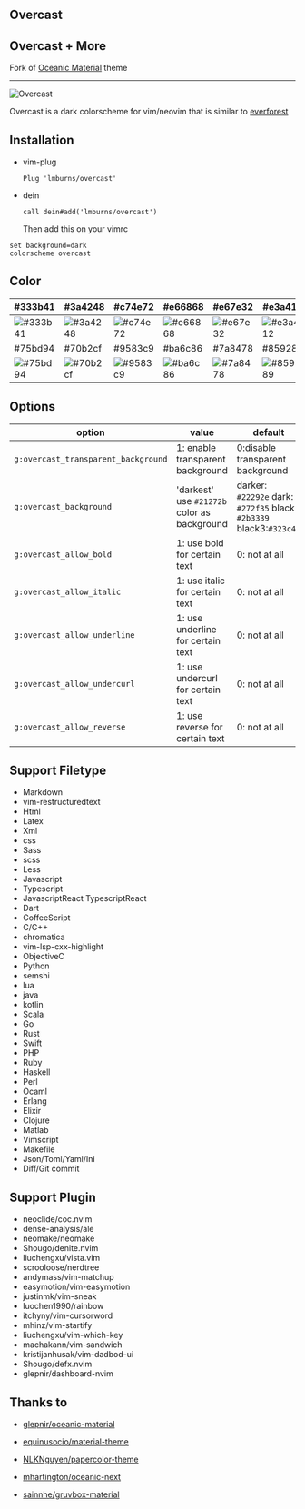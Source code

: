 ## Overcast
## Overcast + More

Fork of [Oceanic Material](https://github.com/glepnir/oceanic-material) theme

----

![Overcast](https://lmburns.com/gallery/media/large/overcast-preview.png)

Overcast is a dark colorscheme for vim/neovim that is similar to [everforest](https://github.com/sainnhe/everforest)

## Installation

- vim-plug
  ```viml
  Plug 'lmburns/overcast'
  ```
- dein
  ```viml
  call dein#add('lmburns/overcast')
  ```
  Then add this on your vimrc

```viml
set background=dark
colorscheme overcast
```

## Color

| #333b41                                                         | #3a4248                                                         | #c74e72                                                         | #e66868                                                         | #e67e32                                                         | #e3a412                                                         | #9fb846                                                         |
| --------------------------------------------------------------- | --------------------------------------------------------------- | --------------------------------------------------------------- | --------------------------------------------------------------- | --------------------------------------------------------------- | --------------------------------------------------------------- | --------------------------------------------------------------- |
| ![#333b41](https://via.placeholder.com/80/333b41/000000?text=+) | ![#3a4248](https://via.placeholder.com/80/3a4248/000000?text=+) | ![#c74e72](https://via.placeholder.com/80/c74e72/000000?text=+) | ![#e66868](https://via.placeholder.com/80/e66868/000000?text=+) | ![#e67e32](https://via.placeholder.com/80/e67e32/000000?text=+) | ![#e3a412](https://via.placeholder.com/80/e3a412/000000?text=+) | ![#9fb846](https://via.placeholder.com/80/9fb846/000000?text=+) |
| #75bd94                                                         | #70b2cf                                                         | #9583c9                                                         | #ba6c86                                                         | #7a8478                                                         | #859289                                                         | #d4be98                                                         |
| ![#75bd94](https://via.placeholder.com/80/75bd94/000000?text=+) | ![#70b2cf](https://via.placeholder.com/80/70b2cf/000000?text=+) | ![#9583c9](https://via.placeholder.com/80/9583c9/000000?text=+) | ![#ba6c86](https://via.placeholder.com/80/ba6c86/000000?text=+) | ![#7a8478](https://via.placeholder.com/80/7a8478/000000?text=+) | ![#859289](https://via.placeholder.com/80/859289/000000?text=+) | ![#d4be98](https://via.placeholder.com/80/d4be98/000000?text=+) |

## Options

| option                                      | value                                       | default                                                              |
| ------------------------------------------- | -----------------------------------------   | ---------------------------------------------------                  |
| `g:overcast_transparent_background`         | 1: enable transparent background            | 0:disable transparent background                                     |
| `g:overcast_background`                     | 'darkest' use `#21272b` color as background | darker: `#22292e` dark: `#272f35` black: `#2b3339` black3:`#323c41`  |
| `g:overcast_allow_bold`                     | 1: use bold for certain text                | 0: not at all                                                        |
| `g:overcast_allow_italic`                   | 1: use italic for certain text              | 0: not at all                                                        |
| `g:overcast_allow_underline`                | 1: use underline for certain text           | 0: not at all                                                        |
| `g:overcast_allow_undercurl`                | 1: use undercurl for certain text           | 0: not at all                                                        |
| `g:overcast_allow_reverse`                  | 1: use reverse for certain text             | 0: not at all                                                        |

## Support Filetype

- Markdown
- vim-restructuredtext
- Html
- Latex
- Xml
- css
- Sass
- scss
- Less
- Javascript
- Typescript
- JavascriptReact TypescriptReact
- Dart
- CoffeeScript
- C/C++
- chromatica
- vim-lsp-cxx-highlight
- ObjectiveC
- Python
- semshi
- lua
- java
- kotlin
- Scala
- Go
- Rust
- Swift
- PHP
- Ruby
- Haskell
- Perl
- Ocaml
- Erlang
- Elixir
- Clojure
- Matlab
- Vimscript
- Makefile
- Json/Toml/Yaml/Ini
- Diff/Git commit

## Support Plugin

- neoclide/coc.nvim
- dense-analysis/ale
- neomake/neomake
- Shougo/denite.nvim
- liuchengxu/vista.vim
- scrooloose/nerdtree
- andymass/vim-matchup
- easymotion/vim-easymotion
- justinmk/vim-sneak
- luochen1990/rainbow
- itchyny/vim-cursorword
- mhinz/vim-startify
- liuchengxu/vim-which-key
- machakann/vim-sandwich
- kristijanhusak/vim-dadbod-ui
- Shougo/defx.nvim
- glepnir/dashboard-nvim

## Thanks to

- [glepnir/oceanic-material](https://github.com/glepnir/oceanic-material)

- [equinusocio/material-theme](https://github.com/equinusocio/material-theme)

- [NLKNguyen/papercolor-theme](https://github.com/NLKNguyen/papercolor-theme)

- [mhartington/oceanic-next](https://github.com/mhartington/oceanic-next)

- [sainnhe/gruvbox-material](https://github.com/sainnhe/gruvbox-material)

